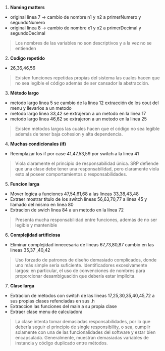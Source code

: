 1. **Naming matters**

- original linea 7 -> cambio de nombre n1 y n2 a primerNumero y segundoNumero
- original linea 8 -> cambio de nombre x1 y x2 a primerDecimal y segundoDecimal

> Los nombres de las variables no son descriptivos y a la vez no se entienden 

2. **Codigo repetido**

- 26,36,46,56
> Existen funciones repetidas propias del sistema las cuales hacen que no sea legible el código además de ser cansador la abstracción.

3. **Método largo**

- metodo largo linea 5 se cambio de la linea 12 extracción de los cout del menu y llevarlos a un metodo
- metodo largo linea 33,42 se extrajeron a un metodo en la linea 17
- metodo largo linea 46,62 se extrajeron a un metodo en la linea 25
> Existen métodos largos las cuales hacen que el código no sea legible además de tener baja cohesion y alta dependencia.

4. **Muchas condicionales (if)**

- Reemplazar los if por case 41,47,53,59 por switch a la linea 41
> Viola claramente el principio de responsabilidad única. SRP defiende que una clase debe tener una responsabilidad, pero claramente viola esto al poseer comportamientos o responsabilidades.

5. **Funcion larga**

- Mover logica a funciones 47,54,61,68 a las lineas 33,38,43,48
- Extraer mostrar título de los switch lineas 56,63,70,77 a linea 45 y llamado del mismo en linea 80
- Extracion de swich linea 84 a un metodo en la línea 72
> Presenta mucha responsabilidad entre funciones, además de no ser legible y mantenible

6. **Complejidad artificiosa**

- Eliminar complejidad innecesaria de lineas 67,73,80,87 cambio en las lineas 35,37 ,40,42
> Uso forzado de patrones de diseño demasiado complicados, donde uno más simple sería suficiente. Identificadores excesivamente largos: en particular, el uso de convenciones de nombres para proporcionar desambiguación que debería estar implícita.

7. **Clase larga**

- Extracion de métodos con switch de las lineas 17,25,30,35,40,45,72 a sus propias clases refenciadas en sus .h
- Extraccion las funciones del main a su propia clase
- Extraer clase menu de calculadora
> La clase intenta tomar demasiadas responsabilidades, por lo que debería seguir el principio de single responsibility, o sea, cumplir solamente con una de las funcionalidades del software y estar bien encapsulada. Generalmente, muestran demasiadas variables de instancia y código duplicado entre métodos.